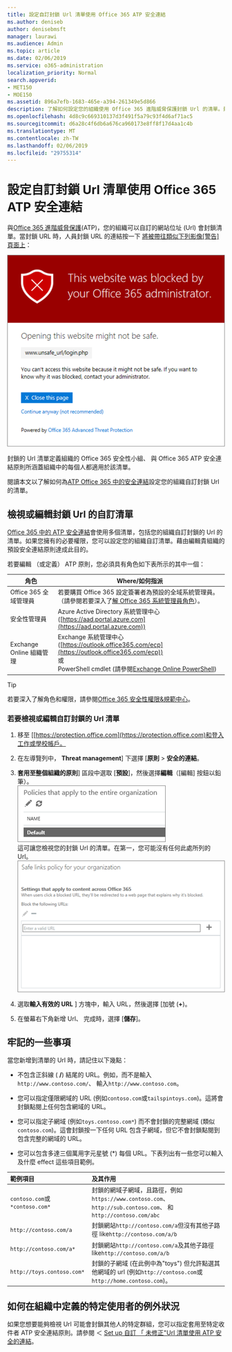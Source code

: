 ```yaml
---
title: 設定自訂封鎖 Url 清單使用 Office 365 ATP 安全連結
ms.author: deniseb
author: denisebmsft
manager: laurawi
ms.audience: Admin
ms.topic: article
ms.date: 02/06/2019
ms.service: o365-administration
localization_priority: Normal
search.appverid:
- MET150
- MOE150
ms.assetid: 896a7efb-1683-465e-a394-261349e5d866
description: 了解如何設定您的組織使用 Office 365 進階威脅保護封鎖 Url 的清單。封鎖的 Url 將會套用至電子郵件與根據您 ATP 安全連結原則的 Office 文件。
ms.openlocfilehash: 4d8c9c669310137d3f491f5a79c93f4d6af71ac5
ms.sourcegitcommit: d6a28c4f6db6a676ca960173e8ff8f17d4aa1c4b
ms.translationtype: MT
ms.contentlocale: zh-TW
ms.lasthandoff: 02/06/2019
ms.locfileid: "29755314"
---
```

# <a name="set-up-a-custom-blocked-urls-list-using-office-365-atp-safe-links"></a>設定自訂封鎖 Url 清單使用 Office 365 ATP 安全連結

與[Office 365 進階威脅保護](office-365-atp.md)(ATP)，您的組織可以自訂的網站位址 (Url) 會封鎖清單。當封鎖 URL 時，人員封鎖 URL 的連結按一下 [將被帶往類似下列影像[警告] 頁面上](atp-safe-links-warning-pages.md)： 
  
![封鎖此站台](media/6b4bda2d-a1e6-419e-8b10-588e83c3af3f.png)
  
封鎖的 Url 清單定義組織的 Office 365 安全性小組、 與 Office 365 ATP 安全連結原則所涵蓋組織中的每個人都適用於該清單。 
  
閱讀本文以了解如何為[ATP Office 365 中的安全連結](atp-safe-links.md)設定您的組織自訂封鎖 Url 的清單。
  
## <a name="view-or-edit-a-custom-list-of-blocked-urls"></a>檢視或編輯封鎖 Url 的自訂清單

[Office 365 中的 ATP 安全連結](atp-safe-links.md)會使用多個清單，包括您的組織自訂封鎖的 Url 的清單。如果您擁有的必要權限，您可以設定您的組織自訂清單。藉由編輯貴組織的預設安全連結原則達成此目的。

若要編輯 （或定義） ATP 原則，您必須具有角色如下表所示的其中一個： 

|角色  |Where/如何指派  |
|---------|---------|
|Office 365 全域管理員 |若要購買 Office 365 設定簽署者為預設的全域系統管理員。（請參閱若要深入了[解 Office 365 系統管理員角色](https://docs.microsoft.com/office365/admin/add-users/about-admin-roles)）。         |
|安全性管理員 |Azure Active Directory 系統管理中心 ([https://aad.portal.azure.com](https://aad.portal.azure.com))|
|Exchange Online 組織管理 |Exchange 系統管理中心 ([https://outlook.office365.com/ecp](https://outlook.office365.com/ecp)) <br>或 <br>  PowerShell cmdlet (請參閱[Exchange Online PowerShell](https://docs.microsoft.com/powershell/exchange/exchange-online/exchange-online-powershell?view=exchange-ps)) |

> [!TIP]
> 若要深入了解角色和權限，請參閱[Office 365 安全性權限&amp;規範中心](permissions-in-the-security-and-compliance-center.md)。

### <a name="to-view-or-edit-a-custom-blocked-urls-list"></a>若要檢視或編輯自訂封鎖的 Url 清單
  
1. 移至 [[https://protection.office.com](https://protection.office.com)和登入工作或學校帳戶。 
    
2. 在左導覽列中， **Threat management**] 下選擇 [**原則** \> **安全的連結**。
    
3. **套用至整個組織的原則**] 區段中選取 [**預設**]，然後選擇**編輯**（[編輯] 按鈕以鉛筆）。<br/>![按一下 [編輯] 以編輯您的預設原則的安全連結保護](media/d08f9615-d947-4033-813a-d310ec2c8cca.png)<br/>這可讓您檢視您的封鎖 Url 的清單。在第一，您可能沒有任何此處所列的 Url。<br/>![封鎖預設的安全連結原則中的 Url 清單](media/575e1449-6191-40ac-b626-030a2fd3fb11.png)
  
4. 選取**輸入有效的 URL** ] 方塊中，輸入 URL，然後選擇 [加號 (**+**)。 

5. 在螢幕右下角新增 Url、 完成時，選擇 [**儲存**]。
    
## <a name="a-few-things-to-keep-in-mind"></a>牢記的一些事項

當您新增到清單的 Url 時，請記住以下幾點： 

- 不包含正斜線 ( **/**) 結尾的 URL。例如，而不是輸入`http://www.contoso.com/`、 輸入`http://www.contoso.com`。
    
- 您可以指定僅限網域的 URL (例如`contoso.com`或`tailspintoys.com`)。這將會封鎖點閱上任何包含網域的 URL。

- 您可以指定子網域 (例如`toys.contoso.com*`) 而不會封鎖的完整網域 (類似`contoso.com`)。這會封鎖按一下任何 URL 包含子網域，但它不會封鎖點閱到包含完整的網域的 URL。  
    
- 您可以包含多達三個萬用字元星號 (\*) 每個 URL。下表列出有一些您可以輸入及什麼 effect 這些項目範例。
    
|**範例項目**|**及其作用**|
|:-----|:-----|
|`contoso.com`或`*contoso.com*`  <br/> |封鎖的網域子網域，且路徑，例如`https://www.contoso.com`、 `http://sub.contoso.com`、 和`http://contoso.com/abc`  <br/> |
|`http://contoso.com/a`  <br/> |封鎖網站`http://contoso.com/a`但沒有其他子路徑 like`http://contoso.com/a/b`  <br/> |
|`http://contoso.com/a*`  <br/> |封鎖網站`http://contoso.com/a`及其他子路徑 like`http://contoso.com/a/b`  <br/> |
|`http://toys.contoso.com*`  <br/> |封鎖的子網域 (在此例中為"toys") 但允許點選其他網域的 url (例如`http://contoso.com`或`http://home.contoso.com`)。  <br/> |
   

## <a name="how-to-define-exceptions-for-certain-users-in-an-organization"></a>如何在組織中定義的特定使用者的例外狀況

如果您想要能夠檢視 Url 可能會封鎖其他人的特定群組，您可以指定套用至特定收件者 ATP 安全連結原則。請參閱 ＜ [Set up 自訂 「 未修正"Url 清單使用 ATP 安全的連結](set-up-a-custom-do-not-rewrite-urls-list-with-atp.md)。
  

